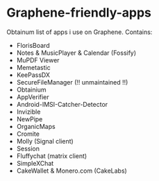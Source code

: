# Graphene-friendly-apps
Obtainum list of apps i use on Graphene.
Contains:
- FlorisBoard
- Notes & MusicPlayer & Calendar (Fossify)
- MuPDF Viewer
- Memetastic
- KeePassDX
- SecureFileManager (!! unmaintained !!)
- Obtainium
- AppVerifier
- Android-IMSI-Catcher-Detector
- Invizible
- NewPipe
- OrganicMaps
- Cromite
- Molly (Signal client)
- Session
- Fluffychat (matrix client)
- SimpleXChat
- CakeWallet & Monero.com (CakeLabs)
